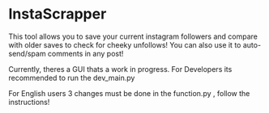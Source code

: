 # InstaScrapper
This tool allows you to save your current instagram followers and compare with older saves to check for cheeky unfollows! 
You can also use it to auto-send/spam comments in any post!

Currently, theres a GUI thats a work in progress. For Developers its recommended to run the dev_main.py

For English users 3 changes must be done in the function.py , follow the instructions!
